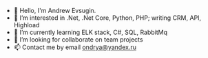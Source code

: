 - 👋 Hello, I'm Andrew Evsugin.
- 👀 I’m interested in .Net, .Net Core, Python, PHP; writing CRM, API, Highload
- 🌱 I’m currently learning ELK stack, C#, SQL, RabbitMq
- 💞️ I’m looking for collaborate on team projects
- 📫 Contact me by email ondrya@yandex.ru
